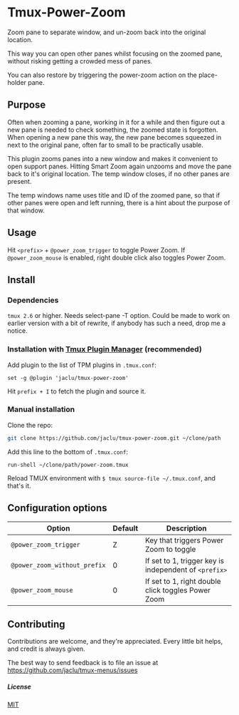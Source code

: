 # Tmux-Power-Zoom

Zoom pane to separate window, and un-zoom back into the original location.

This way you can open other panes whilst focusing on the zoomed pane, without
risking getting a crowded mess of panes.

You can also restore by triggering the power-zoom action on the place-holder
pane.

## Purpose

Often when zooming a pane, working in it for a while and then figure out
a new pane is needed to check something, the zoomed state is forgotten.
When opening a new pane this way, the new pane becomes squeezed in next
to the original pane, often far to small to be practically usable.

This plugin zooms panes into a new window and makes it convenient to open support
panes. Hitting Smart Zoom again unzooms and move the pane back to it's
original location. The temp window closes, if no other panes are present.

The temp windows name uses title and ID of the zoomed pane, so that if other
panes were open and left running, there is a hint about
the purpose of that window.

## Usage

Hit `<prefix>` + `@power_zoom_trigger` to toggle Power Zoom.
If `@power_zoom_mouse` is enabled, right double click also toggles Power Zoom.

## Install

### Dependencies

`tmux 2.6` or higher.  Needs select-pane -T option.  Could be made to work on earlier version with a bit of rewrite, if anybody has such a need, drop me a notice.

### Installation with [Tmux Plugin Manager](https://github.com/tmux-plugins/tpm) (recommended)

Add plugin to the list of TPM plugins in `.tmux.conf`:

```tmux
set -g @plugin 'jaclu/tmux-power-zoom'
```

Hit `prefix + I` to fetch the plugin and source it.

### Manual installation

Clone the repo:

```bash
git clone https://github.com/jaclu/tmux-power-zoom.git ~/clone/path
```

Add this line to the bottom of `.tmux.conf`:

```tmux
run-shell ~/clone/path/power-zoom.tmux
```

Reload TMUX environment with `$ tmux source-file ~/.tmux.conf`, and that's it.

## Configuration options

Option | Default | Description
-|-|-
`@power_zoom_trigger` | Z | Key that triggers Power Zoom to toggle
`@power_zoom_without_prefix` | 0       | If set to 1, trigger key is independent of `<prefix>`
`@power_zoom_mouse`          | 0       | If set to 1, right double click toggles Power Zoom

## Contributing

Contributions are welcome, and they're appreciated. Every little bit
helps, and credit is always given.

The best way to send feedback is to file an issue at
https://github.com/jaclu/tmux-menus/issues

##### License

[MIT](LICENSE.md)
